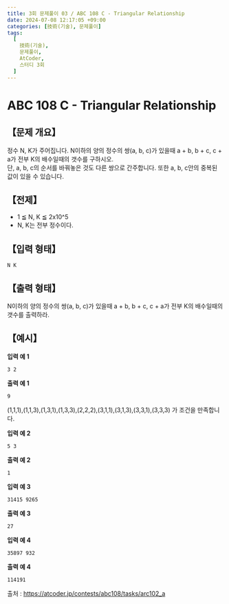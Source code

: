 ```yaml
---
title: 3회 문제풀이 03 / ABC 108 C - Triangular Relationship
date: 2024-07-08 12:17:05 +09:00
categories: [技術(기술), 문제풀이]
tags:
  [
    技術(기술),
    문제풀이,
    AtCoder,
    스터디 3회
  ]
---
```

# ABC 108 C - Triangular Relationship
## 【문제 개요】
정수 N, K가 주어집니다. N이하의 양의 정수의 쌍(a, b, c)가 있을때 a + b, b + c, c + a가 전부 K의 배수일때의 갯수를 구하시오.<br>
단, a, b, c의 순서를 바꿔놓은 것도 다른 쌍으로 간주합니다. 또한 a, b, c안의 중복된 값이 있을 수 있습니다.

## 【전제】
- 1 ≦ N, K ≦ 2x10^5
- N, K는 전부 정수이다.

## 【입력 형태】
```
N K
```

## 【출력 형태】
N이하의 양의 정수의 쌍(a, b, c)가 있을때 a + b, b + c, c + a가 전부 K의 배수일때의 갯수를 출력하라.

## 【예시】

**입력 예 1**

```
3 2
```

**출력 예 1**

```
9
```
(1,1,1),(1,1,3),(1,3,1),(1,3,3),(2,2,2),(3,1,1),(3,1,3),(3,3,1),(3,3,3) 가 조건을 만족합니다.

**입력 예 2**

```
5 3
```

**출력 예 2**

```
1
```

**입력 예 3**

```
31415 9265
```

**출력 예 3**

```
27
```

**입력 예 4**

```
35897 932
```

**출력 예 4**

```
114191
```

출처 : <a href="https://atcoder.jp/contests/abc108/tasks/arc102_a">https://atcoder.jp/contests/abc108/tasks/arc102_a</a> 